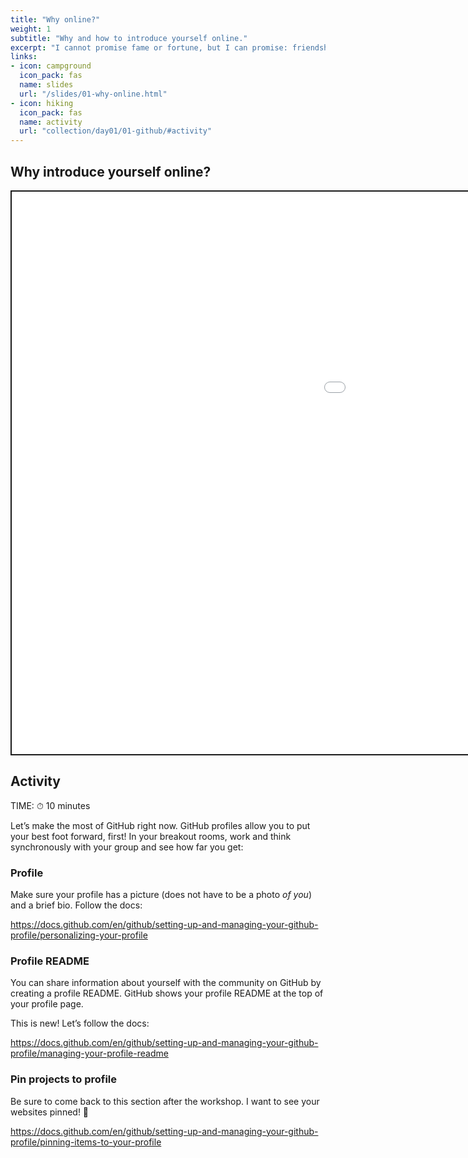 ```yaml
---
title: "Why online?"
weight: 1
subtitle: "Why and how to introduce yourself online."
excerpt: "I cannot promise fame or fortune, but I can promise: friendship, findability, fun, and function."
links:
- icon: campground
  icon_pack: fas
  name: slides
  url: "/slides/01-why-online.html"
- icon: hiking
  icon_pack: fas
  name: activity
  url: "collection/day01/01-github/#activity"
---
```


<script src="{{< blogdown/postref >}}index_files/fitvids/fitvids.min.js"></script>

## Why introduce yourself online?

<div class="shareagain" style="min-width:300px;margin:1em auto;">
<iframe src="/slides/01-why-online.html" width="1600" height="900" style="border:2px solid currentColor;" loading="lazy" allowfullscreen></iframe>
<script>fitvids('.shareagain', {players: 'iframe'});</script>
</div>

## Activity

TIME: ⏱ 10 minutes

Let’s make the most of GitHub right now. GitHub profiles allow you to put your best foot forward, first! In your breakout rooms, work and think synchronously with your group and see how far you get:

### Profile

Make sure your profile has a picture (does not have to be a photo *of you*) and a brief bio. Follow the docs:

<https://docs.github.com/en/github/setting-up-and-managing-your-github-profile/personalizing-your-profile>

### Profile README

You can share information about yourself with the community on GitHub by creating a profile README. GitHub shows your profile README at the top of your profile page.

This is new! Let’s follow the docs:

<https://docs.github.com/en/github/setting-up-and-managing-your-github-profile/managing-your-profile-readme>

### Pin projects to profile

Be sure to come back to this section after the workshop. I want to see your websites pinned! :pushpin:

<https://docs.github.com/en/github/setting-up-and-managing-your-github-profile/pinning-items-to-your-profile>
